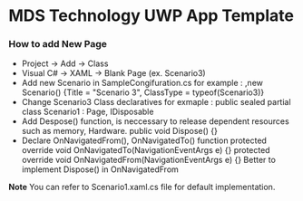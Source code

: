 # MDS Technology UWP App Template 

### How to add New Page
* Project -> Add -> Class 
* Visual C# -> XAML -> Blank Page (ex. Scenario3) 
* Add new Scenario in SampleCongifuration.cs 
  for example :  ,new Scenario() {Title = "Scenario 3", ClassType = typeof(Scenario3)}
* Change Scenario3 Class declaratives 
  for exmaple : public sealed partial class Scenario1 : Page, IDisposable 
* Add Despose() function, is neccessary to release dependent resources such as memory, Hardware. 
  public void Dispose() {}
* Declare OnNavigatedFrom(), OnNavigatedTo() function 
  protected override void OnNavigatedTo(NavigationEventArgs e) {}
  protected override void OnNavigatedFrom(NavigationEventArgs e) {}
  Better to implement Dispose() in OnNavigatedFrom 
  
**Note** You can refer to Scenario1.xaml.cs file for default implementation. 
   


 
